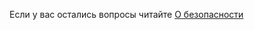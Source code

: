 <p>Если у вас остались вопросы читайте <a href="https://ragve-hub.github.io/scribble//security">О безопасности</a> </p>
